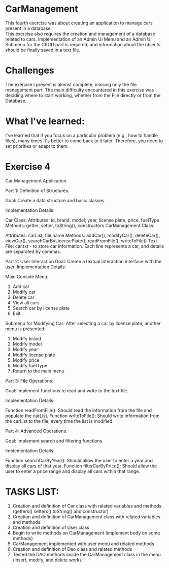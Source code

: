 # CarManagement
This fourth exercise was about creating an application to manage cars present in a database. <br />
This exercise also requires the creation and management of a database related to cars.
Implementation of an Admin UI Menu and an Admin UI Submenu for the CRUD part is required, and information about the objects should be finally saved in a text file.

# Challenges
The exercise I present is almost complete, missing only the file management part.
The main difficulty encountered in this exercise was deciding where to start working, whether from the File directly or from the Database.

# What I've learned:
I've learned that if you focus on a particular problem (e.g., how to handle files), many times it's better to come back to it later. Therefore, you need to set priorities or adapt to them.

# Exercise 4
Car Management Application.

Part 1: Definition of Structures.

Goal: Create a data structure and basic classes.

Implementation Details:

Car Class:
Attributes: id, brand, model, year, license plate, price, fuelType
Methods: getter, setter, toString(), constructors
CarManagement Class:

Attributes: carList, file name
Methods: addCar(), modifyCar(), deleteCar(), viewCar(), searchCarByLicensePlate(), readFromFile(), writeToFile()
Text File: car.txt - to store car information. Each line represents a car, and details are separated by commas.

Part 2: User Interaction
Goal: Create a textual interaction interface with the user.
Implementation Details:

Main Console Menu:
1. Add car
2. Modify car
3. Delete car
4. View all cars
5. Search car by license plate
6. Exit

Submenu for Modifying Car: After selecting a car by license plate, another menu is presented:

1. Modify brand
2. Modify model
3. Modify year
4. Modify license plate
5. Modify price
6. Modify fuel type
7. Return to the main menu

Part 3: File Operations.

Goal: Implement functions to read and write to the text file.

Implementation Details:

Function readFromFile(): Should read the information from the file and populate the carList.
Function writeToFile(): Should write information from the carList to the file, every time the list is modified.

Part 4: Advanced Operations.

Goal: Implement search and filtering functions.

Implementation Details:

Function searchCarByYear(): Should allow the user to enter a year and display all cars of that year.
Function filterCarByPrice(): Should allow the user to enter a price range and display all cars within that range.

# TASKS LIST:
1. Creation and definition of Car class with related variables and methods (getters() setters() toString() and constructor)
2. Creation and definition of CarManagement class with related variables and methods.
3. Creation and definition of User class
4. Begin to write methods on CarManagement (implement body on some methods)
5. CarManagement implemented with user menu and related methods
6. Creation and definition of Dao class and related methods
7. Tested the DAO methods inside the CarManagement class in the menu (insert, modify, and delete work).
